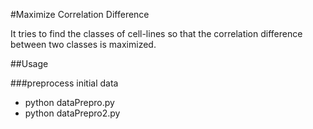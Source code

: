 #Maximize Correlation Difference

It tries to find the classes of cell-lines so that the correlation difference between two classes is maximized.

##Usage

###preprocess initial data
* python dataPrepro.py
* python dataPrepro2.py
